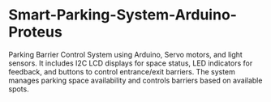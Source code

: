 # Smart-Parking-System-Arduino-Proteus
Parking Barrier Control System using Arduino, Servo motors, and light sensors. It includes I2C LCD displays for space status, LED indicators for feedback, and buttons to control entrance/exit barriers. The system manages parking space availability and controls barriers based on available spots.
